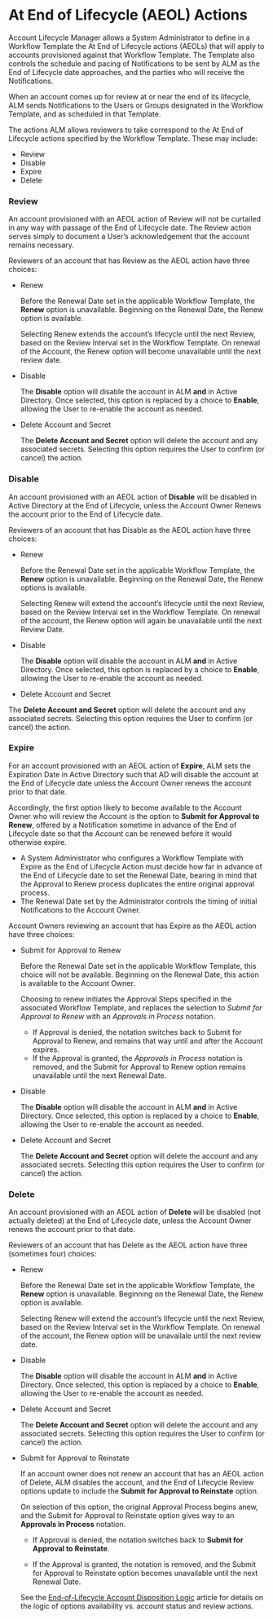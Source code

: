 ﻿[title]: # (At End of Lifecycle Actions)
[tags]: # (Account Lifecycle Manager,ALM,Active Directory,End of Lifecycle Actions, AEOL,)
[priority]: # (2300)

# At End of Lifecycle (AEOL) Actions

Account Lifecycle Manager allows a System Administrator to define in a Workflow Template the At End of Lifecycle actions (AEOLs) that will apply to accounts provisioned against that Workflow Template. The Template also controls the schedule and pacing of Notifications to be sent by ALM as the End of Lifecycle date approaches, and the parties who will receive the Notifications.

When an account comes up for review at or near the end of its lifecycle, ALM sends Notifications to the Users or Groups designated in the Workflow Template, and as scheduled in that Template.

The actions ALM allows reviewers to take correspond to the At End of Lifecycle actions specified by the Workflow Template. These may include:

* Review
* Disable
* Expire
* Delete

### Review

An account provisioned with an AEOL action of Review will not be curtailed in any way with passage of the End of Lifecycle date. The Review action serves simply to document a User’s acknowledgement that the account remains necessary.

Reviewers of an account that has Review as the AEOL action have three choices:

* Renew

  Before the Renewal Date set in the applicable Workflow Template, the **Renew** option is unavailable. Beginning on the Renewal Date, the Renew option is available.

  Selecting Renew extends the account’s lifecycle until the next Review, based on the Review Interval set in the Workflow Template. On renewal of the Account, the Renew option will become unavailable until the next review date.

* Disable

  The **Disable** option will disable the account in ALM **and** in Active Directory. Once selected, this option is replaced by a choice to **Enable**, allowing the User to re-enable the account as needed.

* Delete Account and Secret

  The **Delete Account and Secret** option will delete the account and any associated secrets. Selecting this option requires the User to confirm (or cancel) the action.

### Disable

An account provisioned with an AEOL action of **Disable** will be disabled in Active Directory at the End of Lifecycle, unless the Account Owner Renews the account prior to the End of Lifecycle date.

Reviewers of an account that has Disable as the AEOL action have three choices:

* Renew

  Before the Renewal Date set in the applicable Workflow Template, the **Renew** option is unavailable. Beginning on the Renewal Date, the Renew options is available.

  Selecting Renew will extend the account’s lifecycle until the next Review, based on the Review Interval set in the Workflow Template. On renewal of the account, the Renew option will again be unavailable until the next Review Date.

* Disable

  The **Disable** option will disable the account in ALM **and** in Active Directory. Once selected, this option is replaced by a choice to **Enable**, allowing the User to re-enable the account as needed.

* Delete Account and Secret

 The **Delete Account and Secret** option will delete the account and any associated secrets. Selecting this option requires the User to confirm (or cancel) the action.

### Expire

For an account provisioned with an AEOL action of **Expire**, ALM sets the Expiration Date in Active Directory such that AD will disable the account at the End of Lifecycle date unless the Account Owner renews the account prior to that date.

Accordingly, the first option likely to become available to the Account Owner who will review the Account is the option to **Submit for Approval to Renew**, offered by a Notification sometime in advance of the End of Lifecycle date so that the Account can be renewed before it would otherwise expire.

* A System Administrator who configures a Workflow Template with Expire as the End of Lifecycle Action must decide how far in advance of the End of Lifecycle date to set the Renewal Date, bearing in mind that the Approval to Renew process duplicates the entire original approval process.
* The Renewal Date set by the Administrator controls the timing of initial Notifications to the Account Owner.

Account Owners reviewing an account that has Expire as the AEOL action have three choices:

* Submit for Approval to Renew

  Before the Renewal Date set in the applicable Workflow Template, this choice will not be available. Beginning on the Renewal Date, this action is available to the Account Owner.

  Choosing to renew initiates the Approval Steps specified in the associated Workflow Template, and replaces the selection to *Submit for Approval to Renew* with an *Approvals in Process* notation.

  * If Approval is denied, the notation switches back to Submit for Approval to Renew, and remains that way until and after the Account expires.
  * If the Approval is granted, the *Approvals in Process* notation is removed, and the Submit for Approval to Renew option remains unavailable until the next Renewal Date.

* Disable

  The **Disable** option will disable the account in ALM **and** in Active Directory. Once selected, this option is replaced by a choice to **Enable**, allowing the User to re-enable the account as needed.

* Delete Account and Secret

  The **Delete Account and Secret** option will delete the account and any associated secrets. Selecting this option requires the User to confirm (or cancel) the action.

### Delete

An account provisioned with an AEOL action of **Delete** will be disabled (not actually deleted) at the End of Lifecycle date, unless the Account Owner renews the account prior to that date.

Reviewers of an account that has Delete as the AEOL action have three (sometimes four) choices:

* Renew

  Before the Renewal Date set in the applicable Workflow Template, the **Renew** option is unavailable. Beginning on the Renewal Date, the Renew option is available. 

  Selecting Renew will extend the account’s lifecycle until the next Review, based on the Review Interval set in the Workflow Template. On renewal of the account, the Renew option will be unavailale until the next review date.

* Disable

  The **Disable** option will disable the account in ALM **and** in Active Directory. Once selected, this option is replaced by a choice to **Enable**, allowing the User to re-enable the account as needed.

* Delete Account and Secret

  The **Delete Account and Secret** option will delete the account and any associated secrets. Selecting this option requires the User to confirm (or cancel) the action.

* Submit for Approval to Reinstate

  If an account owner does not renew an account that has an AEOL action of Delete, ALM disables the account, and the End of Lifecycle Review options update to include the **Submit for Approval to Reinstate** option.

  On selection of this option, the original Approval Process begins anew, and the Submit for Approval to Reinstate option gives way to an **Approvals in Process** notation.

  * If Approval is denied, the notation switches back to **Submit for Approval to Reinstate**.

  * If the Approval is granted, the notation is removed, and the Submit for Approval to Reinstate option becomes unavailable until the next Renewal Date.
  
  See the [End-of-Lifecycle Account Disposition Logic](eol-actions-logic.md) article for details on the logic of options availability vs. account status and review actions.
  